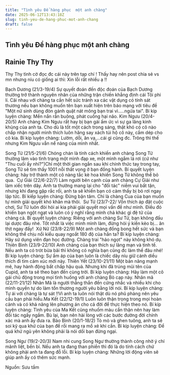 ```yaml
---
title: "Tình yêu Để hàng phục  một anh chàng"
date: 2025-06-12T13:43:18Z
slug: tinh-yeu-de-hang-phuc-mot-anh-chang
draft: false
---
```


## Tình yêu Để hàng phục  một anh chàng

## Rainie Thy Thy

Thy Thy tình cờ đọc đc cái này trên tạp chí ! Thấy hay nên post chia sẻ vs mn nhưng níu có giống ai thì: Xin lỗi rất nhiều ạ !!
 
 
Bạch Dương (21/3-19/4)
Sự quyết đoán đến độc đoán của Bạch Dương thường trở thành nguyên nhân của những trận chiến khẳng định cái Tôi phi lí. Cãi nhau với chàng ta cần hết sức tránh xa các vật dụng có tính sát thương nếu bạn không muốn tên bạn xuất hiện trên báo mạng với tiêu đề "Một nữ sinh dùng đòn gánh quật nát mông bạn trai vì.....ngứa tai".
Bí kíp luyện chàng: Mền nắn rắn buông, phát cuồng hại não.
​Kim Ngưu (20/4-20/5)
Anh chàng Kim Ngưu rất hay bị bạn gái ấm ức vì sự ga lăng kinh khủng của anh ta. Cho dù là tốt một cách trong sáng, thật khó có cô nào chấp nhận người mình thích luôn hăng say xách túi hộ cô này, cầm dép cho cô kia.
Bí kíp luyện chàng: Lườm, dỗi, ăn vạ,...cái gì cũng đc. Trông thì thế nhưng Kim Ngưu vẫn nể nàng của mình nhất.
 
 
 
​Song Tử (21/5-21/6)
Chóng chán là tính cách khiến anh chàng Song Tử thường lâm vào tình trạng một mình đạp xe, một mình ngắm lá rơi (cứ như "Thu cuối ấy nhỉ?")Chỉ một thời gian ngắn sau khi chính thức tay trong tay, Song Tử sẽ tìm thấy 1001 nỗi thất vọng ở bạn đồng hành.
Bí quyết luyện chàng: hãy trở thành một cô nàng tắc kè hoa khiến Song Tử không thể bỏ qua.
​ 
Cự Giải (22/6-22/7)
Làm người bên cạnh của anh chàng Cự Giải như làm xiếc trên dây. Anh ta thường mang lại cho "đối tác" niềm vui bất tận, nhưng khi đang gặp rắc rối, anh ta sẽ khiến bạn có cảm thấy bị bỏ rơi ngay lập tức.
Bí kiếp luyện chàng: Đừng bận tâm. Chỉ là chàng Cua của bạn muốn tự mình giải quyết khó khăn mà thôi.
​ 
Sư Tử (23/7-22/
Vốn thích áp đặt cuộc chơi, Sư Tử luôn đòi hỏi ai kia phải giải quyết mọi vấn đề như mình. Điều đó khiến bạn ngột ngạt và luôn có ý nghĩ rằng mình chả khác gì đệ tử của chàng cả.
Bí quyết luyện chàng: Riêng với anh chàng Sư Tử, bạn không đấu lại dược đâu nhé. Tốt nhất là việc mình mình làm, đừng hỏi ý kiến kẻo bị... ăn thịt ngay đấy!
​ 
Xử Nữ (23/8-22/9)
Một anh chàng đồng bong hết sức và bạn không thể chịu nổi kiểu quay ngoắt 180 độ của hắn ta?
Bí kíp luyện chàng: Hãy sử dụng viên đạn học đường. Chàng trai "hảo ngọt" này không khó dụ.
​Thiên Bình (23/9-22/10)
Anh chàng của bạn thích sự lãng mạn và tinh tế. Nếu anh ta có trót bừa bãi thì không có nghĩa bạn cũng đc làm thế đâu nhé!
Bí kíp luyện chàng: Sự ấm áp của bạn luôn là chiếc dây níu giữ cánh diều thích đi tìm cảm xúc mới này.
​Thiên Yết (23/10-21/11)
Một bản năng mạnh mẽ, hay hành động bất chấp hậu quả. Nhưng khi đã trúng mũi tên của Cupid, anh ta sẽ theo bạn đến cùng trời.
Bí kíp luyện chàng: Hãy làm một cô gái chủ động trong mọi tình huống với anh chàng Bò cạp này.
​Nhân mã (22/11-21/12)
Nhân Mã là người thẳng thắn đến cứng nhắc và nhiều khi cho mình quyền tự do làm tổn thương người yêu bằng lời nói.
Bí kíp luyện chàng: Tự ái với chàng là tự sát !!Vì anh ta luôn nói thật dù nó phũ phàng nên yêu cầu bạn phải hiểu.
​Ma Kết (22/12-19/1)
Luôn luôn thận trọng trong mọi hoàn cảnh và có khả năng lên phương án cho cả đời để thực hiện theo nó.
Bí kíp luyện chàng: Tình yêu của Ma Kết cũng nhuốm màu cẩn thận nên hay làm đối tác ngấy ngầm. Bù lại, bạn nên hài lòng với các bước đường đời chính xác mà anh ấy đưa ra.
​Bảo Bình (20/1-18/2)
Tò mò và ghen tuông, anh ta sẽ soi kỹ qua khứ của bạn để rồi mang ra mổ xẻ khi cần.
Bí kíp luyện chàng: Để quá khứ ngủ yên không phải là nói dối bạn đừng ngại.
​ 
 
Song Ngư (19/2-20/3)
Nam nhi cung Song Ngư thường thành công nhờ ý chí mãnh liệt, bền bỉ. Nếu anh ta đang than phiền thì đó là do tính cách chứ không phải anh ta đang đỗ lỗi.
Bí kíp luyện chàng: Những lời động viên sẽ giúp anh ấy có thêm sức mạnh.
​ 
 
Nguồn: Sưu tầm